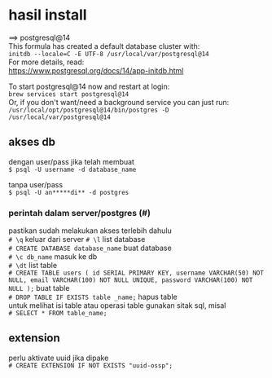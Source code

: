 # hasil install
==> postgresql@14  
This formula has created a default database cluster with:  
  `initdb --locale=C -E UTF-8 /usr/local/var/postgresql@14`  
For more details, read:  
  https://www.postgresql.org/docs/14/app-initdb.html  

To start postgresql@14 now and restart at login:  
  `brew services start postgresql@14`  
Or, if you don't want/need a background service you can just run:  
  `/usr/local/opt/postgresql@14/bin/postgres -D /usr/local/var/postgresql@14`  

## akses db
dengan user/pass jika telah membuat  
`$ psql -U username -d database_name`

tanpa user/pass  
`$ psql -U an*****di** -d postgres`

### perintah dalam server/postgres (#)
pastikan sudah melakukan akses terlebih dahulu  
`# \q` keluar dari server
`# \l` list database  
`# CREATE DATABASE database_name` buat database  
`# \c db_name` masuk ke db  
`# \dt` list table  
`# CREATE TABLE users (
    id SERIAL PRIMARY KEY,
    username VARCHAR(50) NOT NULL,
    email VARCHAR(100) NOT NULL UNIQUE,
    password VARCHAR(100) NOT NULL
);` buat table  
`# DROP TABLE IF EXISTS table _name;` hapus table  
untuk melihat isi table atau operasi table gunakan sitak sql, misal  
`# SELECT * FROM table_name;`

## extension
perlu aktivate uuid jika dipake  
`# CREATE EXTENSION IF NOT EXISTS "uuid-ossp";`
